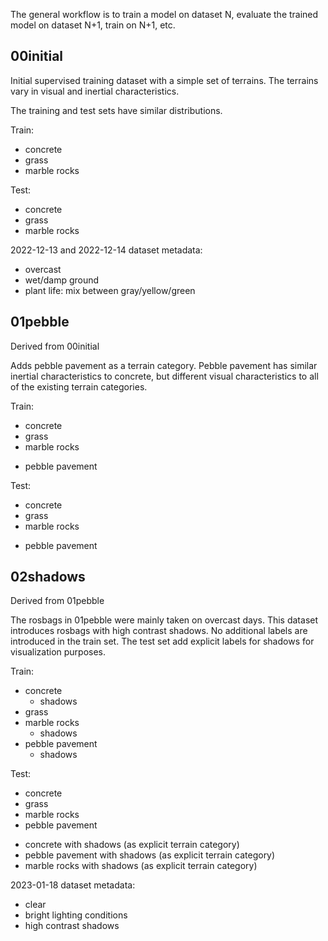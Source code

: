 The general workflow is to train a model on dataset N, evaluate the trained
model on dataset N+1, train on N+1, etc.

## 00initial

Initial supervised training dataset with a simple set of terrains. The terrains
vary in visual and inertial characteristics.

The training and test sets have similar distributions.

Train:
+ concrete
+ grass
+ marble rocks

Test:
+ concrete
+ grass
+ marble rocks

2022-12-13 and 2022-12-14 dataset metadata:
- overcast
- wet/damp ground
- plant life: mix between gray/yellow/green

## 01pebble

Derived from 00initial

Adds pebble pavement as a terrain category. Pebble pavement has similar inertial
characteristics to concrete, but different visual characteristics to all of the
existing terrain categories.

Train:
* concrete
* grass
* marble rocks
+ pebble pavement

Test:
* concrete
* grass
* marble rocks
+ pebble pavement

## 02shadows

Derived from 01pebble

The rosbags in 01pebble were mainly taken on overcast days. This dataset
introduces rosbags with high contrast shadows. No additional labels are
introduced in the train set. The test set add explicit labels for shadows for
visualization purposes.

Train:
* concrete
  + shadows
* grass
* marble rocks
  + shadows
* pebble pavement
  + shadows

Test:
* concrete
* grass
* marble rocks
* pebble pavement
+ concrete with shadows             (as explicit terrain category)
+ pebble pavement with shadows      (as explicit terrain category)
+ marble rocks with shadows         (as explicit terrain category)

2023-01-18 dataset metadata:
- clear
- bright lighting conditions
- high contrast shadows
